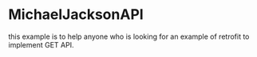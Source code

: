 # MichaelJacksonAPI
this example is to help anyone who is looking for an example of retrofit  to implement GET API.
